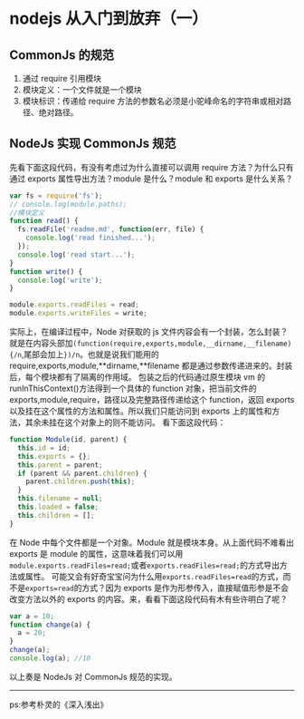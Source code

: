 # nodejs 从入门到放弃（一）

## CommonJs 的规范

1. 通过 require 引用模块
2. 模块定义：一个文件就是一个模块
3. 模块标识：传递给 require 方法的参数名必须是小驼峰命名的字符串或相对路径、绝对路径。

## NodeJs 实现 CommonJs 规范

先看下面这段代码，有没有考虑过为什么直接可以调用 require 方法？为什么只有通过 exports 属性导出方法？module 是什么？module 和 exports 是什么关系？

```js
var fs = require('fs');
// console.log(module.paths);
//模块定义
function read() {
  fs.readFile('readme.md', function(err, file) {
    console.log('read finished...');
  });
  console.log('read start...');
}
function write() {
  console.log('write');
}

module.exports.readFiles = read;
module.exports.writeFiles = write;
```

实际上，在编译过程中，Node 对获取的 js 文件内容会有一个封装，怎么封装？就是在内容头部加`(function(require,exports,module,__dirname,__filename){/n`,尾部会加上`})/n`。也就是说我们能用的 require,exports,module,**dirname,**filename 都是通过参数传递进来的。封装后，每个模块都有了隔离的作用域。
包装之后的代码通过原生模块 vm 的 runInThisContext()方法得到一个具体的 function 对象，把当前文件的 exports,module,require，路径以及完整路径传递给这个 function，返回 exports 以及挂在这个属性的方法和属性。所以我们只能访问到 exports 上的属性和方法，其余未挂在这个对象上的则不能访问。
看下面这段代码：

```js
function Module(id, parent) {
  this.id = id;
  this.exports = {};
  this.parent = parent;
  if (parent && parent.children) {
    parent.children.push(this);
  }
  this.filename = null;
  this.loaded = false;
  this.children = [];
}
```

在 Node 中每个文件都是一个对象。Module 就是模块本身。从上面代码不难看出 exports 是 module 的属性，这意味着我们可以用`module.exports.readFiles=read;`或者`exports.readFiles=read;`的方式导出方法或属性。
可能又会有好奇宝宝问为什么用`exports.readFiles=read`的方式，而不是`exports=read`的方式？因为 exports 是作为形参传入，直接赋值形参是不会改变方法以外的 exports 的内容。来，看看下面这段代码有木有些许明白了呢？

```js
var a = 10;
function change(a) {
  a = 20;
}
change(a);
console.log(a); //10
```

以上奏是 NodeJs 对 CommonJs 规范的实现。

---

ps:参考朴灵的《深入浅出》
